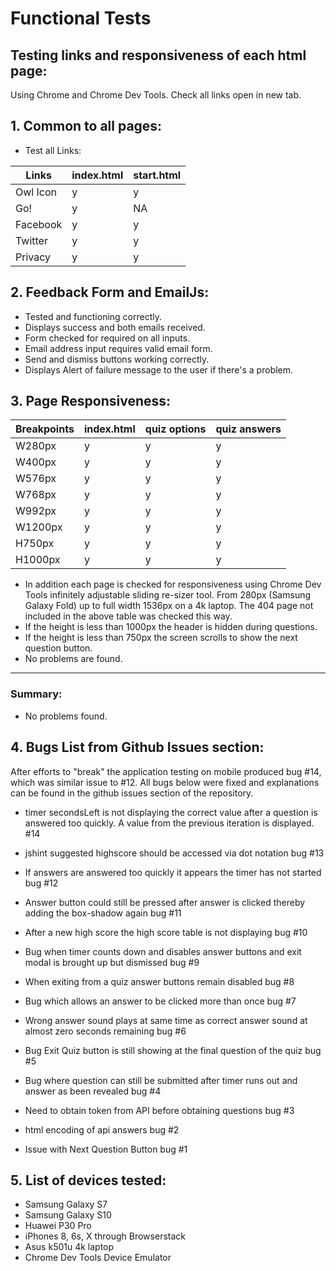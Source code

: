 # Functional Tests

## Testing links and responsiveness of each html page:
Using Chrome and Chrome Dev Tools. Check all links open in new tab.

## 1. Common to all pages:

- Test all Links:
  
Links | index.html | start.html
--- | --- | ---
Owl Icon | y | y
Go! | y | NA
Facebook | y | y
Twitter | y | y
Privacy | y | y


## 2. Feedback Form and EmailJs:

- Tested and functioning correctly.
- Displays success and both emails received. 
- Form checked for required on all inputs. 
- Email address input requires valid email form. 
- Send and dismiss buttons working correctly.
- Displays Alert of failure message to the user if there's a problem.


## 3. Page Responsiveness:

Breakpoints | index.html | quiz options | quiz answers
--- | --- | --- | ---
W280px | y | y | y
W400px | y | y | y
W576px | y | y | y
W768px | y | y | y
W992px | y | y | y
W1200px | y | y | y
H750px | y | y | y
H1000px | y | y | y


- In addition each page is checked for responsiveness using Chrome Dev Tools infinitely	adjustable sliding re-sizer tool. From 280px (Samsung Galaxy Fold) up to full width	1536px on a 4k laptop. The 404 page not included in the above table was checked this way.
- If the height is less than 1000px the header is hidden during questions.
- If the height is less than 750px the screen scrolls to show the next question button.
- No problems are found.

---
### __Summary:__

- No problems found.


## 4. Bugs List from Github Issues section:

After efforts to "break" the application testing on mobile produced bug #14, which was similar issue to #12. All bugs below were fixed and explanations can be found in the github issues section of the repository.

- timer secondsLeft is not displaying the correct value after a question is answered too quickly. A value from the previous iteration is displayed. #14

- jshint suggested highscore should be accessed via dot notation bug #13

- If answers are answered too quickly it appears the timer has not started bug #12

- Answer button could still be pressed after answer is clicked thereby adding the box-shadow again bug #11

- After a new high score the high score table is not displaying bug #10 

- Bug when timer counts down and disables answer buttons and exit modal is brought up but dismissed bug #9 

- When exiting from a quiz answer buttons remain disabled bug #8 

- Bug which allows an answer to be clicked more than once bug #7 

- Wrong answer sound plays at same time as correct answer sound at almost zero seconds remaining bug #6 

- Bug Exit Quiz button is still showing at the final question of the quiz bug #5

- Bug where question can still be submitted after timer runs out and answer  as been revealed bug #4 

- Need to obtain token from API before obtaining questions bug #3 

- html encoding of api answers bug #2 

- Issue with Next Question Button bug #1 

## 5. List of devices tested:
- Samsung Galaxy S7
- Samsung Galaxy S10
- Huawei P30 Pro
- iPhones 8, 6s, X through Browserstack
- Asus k501u 4k laptop
- Chrome Dev Tools Device Emulator